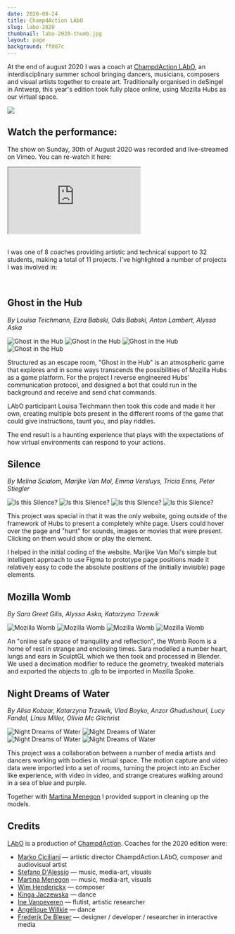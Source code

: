 ```yaml
---
date: 2020-08-24
title: ChampdAction LAbO
slug: labo-2020
thumbnail: labo-2020-thumb.jpg
layout: page
background: ff007c
---
```

At the end of august 2020 I was a coach at [ChampdAction LAbO](https://www.champdactionlabo.be/), an interdisciplinary summer school bringing dancers, musicians, composers and visual artists together to create art. Traditionally organised in deSingel in Antwerp, this year's edition took fully place online, using Mozilla Hubs as our virtual space.

![](/media/projects/labo-2020/main-hub.jpg)

## Watch the performance:

The show on Sunday, 30th of August 2020 was recorded and live-streamed on Vimeo. You can re-watch it here:

<div class="embed-responsive embed-responsive-16by9">
  <iframe class="embed-responsive-item" src="https://player.vimeo.com/video/450159010"></iframe>
</div>

<br>

I was one of 8 coaches providing artistic and technical support to 32 students, making a total of 11 projects. I've highlighted a number of projects I was involved in:

<br>

## Ghost in the Hub
*By Louisa Teichmann, Ezra Babski, Odis Babski, Anton Lambert, Alyssa Aska*

<div class="screenshot-grid">
  <img src="/media/projects/labo-2020/ghost-in-the-hub-1.jpg" alt="Ghost in the Hub">
  <img src="/media/projects/labo-2020/ghost-in-the-hub-2.jpg" alt="Ghost in the Hub">
  <img src="/media/projects/labo-2020/ghost-in-the-hub-3.jpg" alt="Ghost in the Hub">
  <img src="/media/projects/labo-2020/ghost-in-the-hub-4.jpg" alt="Ghost in the Hub">
</div>

Structured as an escape room, "Ghost in the Hub" is an atmospheric game that explores and in some ways transcends the possibilities of Mozilla Hubs as a game platform. For the project I reverse engineered Hubs' communication protocol, and designed a bot that could run in the background and receive and send chat commands.

LAbO participant Louisa Teichmann then took this code and made it her own, creating multiple bots present in the different rooms of the game that could give instructions, taunt you, and play riddles.

The end result is a haunting experience that plays with the expectations of how virtual environments can respond to your actions.

## Silence
*By Melina Scialom, Marijke Van Mol, Emma Versluys, Tricia Enns, Peter Stiegler*

<div class="screenshot-grid">
  <img src="/media/projects/labo-2020/is-this-silence-0.jpg" alt="Is this Silence?">
  <img src="/media/projects/labo-2020/is-this-silence-1.jpg" alt="Is this Silence?">
  <img src="/media/projects/labo-2020/is-this-silence-2.jpg" alt="Is this Silence?">
  <img src="/media/projects/labo-2020/is-this-silence-3.jpg" alt="Is this Silence?">
</div>

This project was special in that it was the only website, going outside of the framework of Hubs to present a completely white page. Users could hover over the page and "hunt" for sounds, images or movies that were present. Clicking on them would show or play the element.

I helped in the initial coding of the website. Marijke Van Mol's simple but intelligent approach to use Figma to prototype page positions made it relatively easy to code the absolute positions of the (initially invisible) page elements.


## Mozilla Womb
*By Sara Greet Gilis, Alyssa Aska, Katarzyna Trzewik*

<div class="screenshot-grid">
  <img src="/media/projects/labo-2020/mozilla-womb-1.jpg" alt="Mozilla Womb">
  <img src="/media/projects/labo-2020/mozilla-womb-2.jpg" alt="Mozilla Womb">
  <img src="/media/projects/labo-2020/mozilla-womb-3.jpg" alt="Mozilla Womb">
  <img src="/media/projects/labo-2020/mozilla-womb-4.jpg" alt="Mozilla Womb">
</div>

An "online safe space of tranquility and reflection", the Womb Room is a home of rest in strange and enclosing times. Sara modelled a number heart, lungs and ears in SculptGL which we then took and processed in Blender. We used a decimation modifier to reduce the geometry, tweaked materials and exported the objects to .glb to be imported in Mozilla Spoke.

## Night Dreams of Water
*By Alisa Kobzar, Katarzyna Trzewik, Vlad Boyko, Anzor Ghudushauri, Lucy Fandel, Linus Miller, Olivia Mc Gilchrist*

<div class="screenshot-grid">
  <img src="/media/projects/labo-2020/night-dreams-of-water-1.jpg" alt="Night Dreams of Water">
  <img src="/media/projects/labo-2020/night-dreams-of-water-2.jpg" alt="Night Dreams of Water">
  <img src="/media/projects/labo-2020/night-dreams-of-water-3.jpg" alt="Night Dreams of Water">
  <img src="/media/projects/labo-2020/night-dreams-of-water-4.jpg" alt="Night Dreams of Water">
</div>

This project was a collaboration between a number of media artists and dancers working with bodies in virtual space. The motion capture and video data were imported into a set of rooms, turning the project into an Escher like experience, with video in video, and strange creatures walking around in a sea of blue and purple.

Together with [Martina Menegon](http://www.martinamenegon.com/) I provided support in cleaning up the models.

## Credits

[LAbO](https://www.champdactionlabo.be/) is a production of [ChampdAction](http://champdaction.be/nl/). Coaches for the 2020 edition were:

- [Marko Ciciliani](https://www.markociciliani.de) — artistic director ChampdAction.LAbO, composer and audiovisual artist
- [Stefano D'Alessio](https://cargocollective.com/stefanodalessio) — music, media-art, visuals
- [Martina Menegon](http://www.martinamenegon.com/) — music, media-art, visuals
- [Wim Henderickx](https://www.wimhenderickx.com/) — composer
- [Kinga Jaczewska](https://www.kinga-jaczewska.com/) — dance
- [Ine Vanoeveren](http://inevanoeveren.com/Site/wordpress/) — flutist, artistic researcher
- [Angélique Willkie](https://www.concordia.ca/finearts/dance/faculty.html?fpid=angelique-willkie) — dance
- [Frederik De Bleser](https://www.enigmeta.com/) — designer / developer / researcher in interactive media
